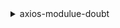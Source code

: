<details>
    
<summary>axios-modulue-doubt</summary>

    
```markdown
## Step 1: Install Axios

To use Axios in your Node.js project, you need to install it using npm (Node Package Manager). Open your terminal and navigate to your project folder:

```shell
npm install axios
```

This command installs the Axios package, which allows you to make HTTP requests easily.

## Step 2: Write the Axios Code with a Callback Function

Now that Axios is installed, you can write code to make an HTTP GET request to 'https://www.google.com' and handle the response using a callback function. Here's the code:

```javascript
const axios = require('axios');

console.log("Before");

axios('https://www.google.com', callback);

function callback(err, data) {
    if (err) {
        console.log(err);
        return;
    }
    console.log(data);
}

console.log("After");
```

- `axios('https://www.google.com', callback);`: Initiates an HTTP GET request to 'https://www.google.com' using Axios and specifies a callback function (`callback`) to handle the response.

- `function callback(err, data) { ... }`: This is the callback function that takes two parameters, `err` and `data`. It is called when the HTTP request is complete.

- Inside the `callback` function:
  - If there is an error (`err` is not `null` or `undefined`), it logs the error to the console.
  - If there is no error, it logs the `data`, which would contain the response from the HTTP request.

- `console.log("After");`: This line is outside the callback and will execute immediately after the `axios` call, without waiting for the HTTP request to complete.

This code allows you to make an HTTP request and handle the response using a callback function, providing a callback-style pattern for handling asynchronous operations.
---
### Why this work?
The code you provided works because you're using the `axios` function in a way that takes advantage of its ability to return a Promise. Here's an explanation of how it works step by step:

1. `axios('https://www.google.com', callback);`: In this line, you're making an HTTP GET request to 'https://www.google.com' using `axios`. Instead of using `.then` to handle the response, you're passing a callback function (`callback`) as the second argument. This is a non-standard way of using `axios`, but it can work because `axios` returns a Promise.

2. `function callback(err, data) {...}`: This is your callback function, which takes two parameters, `err` and `data`. This function will be called when the HTTP request is complete.

3. Inside the `callback` function:
   - If there is an error (`err` is not `null` or `undefined`), you log the error to the console.
   - If there is no error, you log the `data`, which would contain the response from the HTTP request.

4. `console.log("After");`: This line is outside the callback and will execute immediately after the `axios` call, without waiting for the HTTP request to complete.

So, this code essentially initiates an HTTP GET request to 'https://www.google.com' using `axios` and specifies a callback function (`callback`) to handle the response. When the request completes (either successfully or with an error), the `callback` function is called, and it handles the result.

Please note that this approach is not the typical way to use `axios`, but it can work if you want to use a callback-style pattern rather than Promises or `async/await` for handling asynchronous operations.

---
#
----
### Certainly! Let's simplify the code by using `async/await` and a custom function to make the HTTP request and handle both success and error cases:

```javascript
const axios = require('axios');

console.log("Before");

async function fetchData() {
  try {
    const response = await axios.get('https://www.google.com');
    // Successful request
    console.log('statusCode:', response.status);
    // You can access the HTML content using response.data
    return response; // Return the response on success
  } catch (error) {
    // Error handling
    console.error('error:', error);
    throw error; // Throw the error on failure
  }
}

async function main() {
  try {
    const response = await fetchData();
    // Do something with the response here
  } catch (error) {
    // Handle errors here
  }
}

main();

console.log("After");
```

In this simplified code:

1. We define an `async` function called `fetchData` that encapsulates the HTTP request logic using `axios` and handles both success and error cases.

2. The `main` function is also defined as an `async` function and calls `fetchData` to perform the request. You can handle the response and errors within the `main` function.

3. We use `await` to wait for asynchronous operations to complete, making the code more readable and avoiding the need for `.then`.

This code structure simplifies the handling of the HTTP request and its results, making it easier to understand and maintain.


</details>
